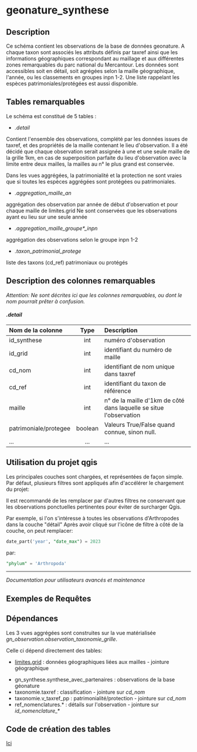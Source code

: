 # geonature_synthese 

## Description

Ce schéma contient les observations de la base de données geonature. 
A chaque taxon sont associés les attributs définis par taxref ainsi que les informations géographiques 
correspondant au maillage et aux différentes zones remarquables du parc national du Mercantour. 
Les données sont accessibles soit en détail, soit agrégées selon la maille géographique, l'année, ou les classements en groupes inpn 1-2. 
Une liste rappelant les espèces patrimoniales/protégées est aussi disponible.

## Tables remarquables

Le schéma est constitué de 5 tables :

 - _.detail_ 

Contient l'ensemble des observations, complété par les données issues de taxref, et des propriétés de la maille contenant le lieu d'observation. 
Il a été décidé que chaque observation serait assignée à une et une seule maille de la grille 1km, en cas 
de superposition parfaite du lieu d'observation avec la limite entre deux mailles, la mailles au n° le plus grand est conservée. 

Dans les vues aggrégées, la patrimonialité et la protection ne sont vraies que si toutes les espèces aggrégées sont protégées ou patrimoniales. 

 - _.aggregation_maille_an_

aggrégation des observation par année de début d'observation et pour chaque maille de limites.grid
Ne sont conservées que les observations ayant eu lieu sur une seule année
 
 - _.aggregation_maille_groupe*\_inpn_

aggrégation des observations selon le groupe inpn 1-2 

 - _.taxon_patrimonial_protege_

liste des taxons (cd_ref) patrimoniaux ou protégés

## Description des colonnes remarquables
*Attention: Ne sont décrites ici que les colonnes remarquables, ou dont le nom pourrait prêter à confusion.*

#### _.detail_

| Nom de la colonne      | Type | Description     |
| :---        |    :----:   |          :--- |
| id_synthese      | int       | numéro d'observation   |
| id_grid   | int        | identifiant du numéro de maille |
| cd_nom   | int        | identifiant de nom unique dans taxref      |
| cd_ref   | int        | identifiant du taxon de référence      |
|maille | int |n° de la maille d'1km de côté dans laquelle se situe l'observation|
| patrimoniale/protegee| boolean| Valeurs True/False quand connue, sinon null. |
|...|...|...|

## Utilisation du projet qgis 

Les principales couches sont chargées, et représentées de façon simple.
Par défaut, plusieurs filtres sont appliqués afin d'accélérer le chargement du projet:

Il est recommandé de les remplacer par d'autres filtres ne conservant que les observations ponctuelles pertinentes
pour éviter de surcharger Qgis. 


Par exemple, si l'on s'intéresse à toutes les observations d'Arthropodes dans la couche "détail"
Après avoir cliqué sur l'icône de filtre à côté de la couche, on peut remplacer:
```sql
date_part('year', "date_max") = 2023
```
par:
```sql
"phylum" = 'Arthropoda'
```




 


_____
_Documentation pour utilisateurs avancés et maintenance_

## Exemples de Requêtes

<!--
_Requêtes pour récupérer toutes les observations d'une espèce dont le nom valide commence par "ar"_

```sql
--Requête pour avoir tous les trucs commençant par "a" ou "A"
SELECT *
FROM table_1
WHERE nom_truc ILIKE 'a%'
```
-->
## Dépendances

Les 3 vues aggrégées sont construites sur la vue matérialisée _gn_observation.observation_taxonomie_grille_. 

Celle ci dépend directement des tables: 
 - [limites.grid](https://github.com/PnMercantour/limites/README.md#tables_remarquables) : données géographiques liées aux mailles - jointure géographique
 <!-- - [limites.grid](https://github.com/PnMercantour/limites/limites/README.md#limites.communes) : données géographiques liées aux mailles - jointure géographique -->

 - gn_synthese.synthese_avec_partenaires : observations de la base géonature
 - taxonomie.taxref : classification - jointure sur _cd_nom_
 - taxonomie.v_taxref_pp : patrimonialité/protection - jointure sur _cd_nom_
 - ref_nomenclatures.* : détails sur l'observation - jointure sur _id_nomenclature\_\*_

<!--
## Mises à jour

Tous les ans, ou quand les couches de références changent. -->

## Code de création des tables

[Ici](./sql/creation.sql)




